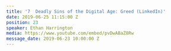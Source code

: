 ```yaml
---
title: '7  Deadly Sins of the Digital Age: Greed (LinkedIn)'
date: 2019-06-25 11:15:00 Z
position: 23
speaker: Ethan Harrington
media: https://www.youtube.com/embed/pvDwABaZ8Rw
message_date: 2019-06-23 10:00:00 Z
---
```


